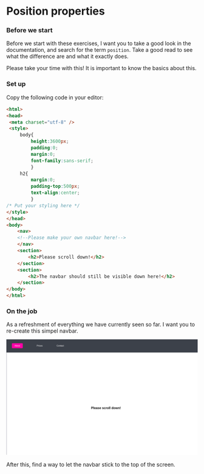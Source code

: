 # Position properties

### Before we start

Before we start with these exercises, I want you to take a good look in the documentation, and search for the term `position`.
Take a good read to see what the difference are and what it exactly does.

Please take your time with this! It is important to know the basics about this.

### Set up

Copy the following code in your editor:

```html
<html>
<head>
 <meta charset="utf-8" />
 <style>
     body{
         height:3600px;
         padding:0;
         margin:0;
         font-family:sans-serif;
         }
     h2{
         margin:0;
         padding-top:500px;
         text-align:center;
         }
/* Put your styling here */
</style>
</head>
<body>
    <nav>
    <!--Please make your own navbar here!-->
    </nav>
    <section>
        <h2>Please scroll down!</h2>
    </section>
    <section>
        <h2>The navbar should still be visible down here!</h2>
    </section>
</body>
</html>
```

### On the job

As a refreshment of everything we have currently seen so far. I want you to re-create this simpel navbar.

![navbar.png](resources/images/navbar.png)

After this, find a way to let the navbar stick to the top of the screen.
